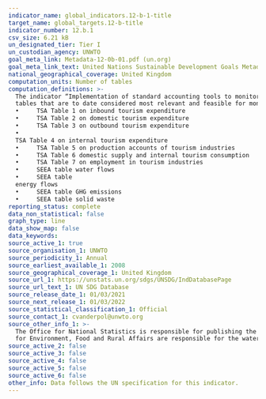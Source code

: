 ```yaml
---
indicator_name: global_indicators.12-b-1-title
target_name: global_targets.12-b-title
indicator_number: 12.b.1
csv_size: 6.21 kB
un_designated_tier: Tier I
un_custodian_agency: UNWTO
goal_meta_link: Metadata-12-0b-01.pdf (un.org)
goal_meta_link_text: United Nations Sustainable Development Goals Metadata 
national_geographical_coverage: United Kingdom
computation_units: Number of tables
computation_definitions: >-
  The indicator “Implementation of standard accounting tools to monitor the economic and environmental aspects of tourism sustainability” relates to the degree of implementation in countries of the Tourism Satellite Account (TSA) and the System of Environmental and Economic Accounts (SEEA)
  tables that are to date considered most relevant and feasible for monitoring sustainability in tourism. These tables are -
  •     TSA Table 1 on inbound tourism expenditure
  •     TSA Table 2 on domestic tourism expenditure
  •     TSA Table 3 on outbound tourism expenditure
  •
  TSA Table 4 on internal tourism expenditure
  •     TSA Table 5 on production accounts of tourism industries
  •     TSA Table 6 domestic supply and internal tourism consumption
  •     TSA Table 7 on employment in tourism industries
  •     SEEA table water flows
  •     SEEA table
  energy flows
  •     SEEA table GHG emissions
  •     SEEA table solid waste
reporting_status: complete
data_non_statistical: false
graph_type: line
data_show_map: false
data_keywords:
source_active_1: true
source_organisation_1: UNWTO
source_periodicity_1: Annual
source_earliest_available_1: 2008
source_geographical_coverage_1: United Kingdom
source_url_1: https://unstats.un.org/sdgs/UNSDG/IndDatabasePage
source_url_text_1: UN SDG Database
source_release_date_1: 01/03/2021
source_next_release_1: 01/03/2022
source_statistical_classification_1: Official
source_contact_1: cvanderpol@unwto.org
source_other_info_1: >-
  The Office for National Statistics is responsible for publishing the Tourism Satellite Account tables for the UK. The Office for National Statistics is responsible for System of Environmental-Economic Accounting (SEEA) Physical flow accounts for energy and air emissions. The Department
  for Environment, Food and Rural Affairs are responsible for the water and waste figures.
source_active_2: false
source_active_3: false
source_active_4: false
source_active_5: false
source_active_6: false
other_info: Data follows the UN specification for this indicator. 
---
```


